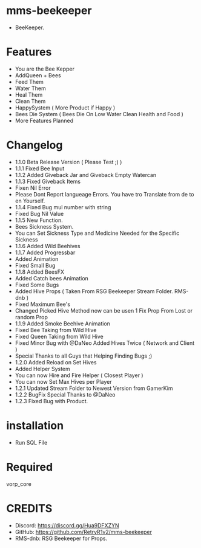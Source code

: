 # mms-beekeeper

- BeeKeeper.

# Features
 
- You are the Bee Kepper
- AddQueen + Bees
- Feed Them
- Water Them
- Heal Them
- Clean Them
- HappySystem ( More Product if Happy )
- Bees Die System ( Bees Die On Low Water Clean Health and Food )
- More Features Planned

# Changelog

- 1.1.0 Beta Release Version ( Please Test ;) )
- 1.1.1 Fixed Bee Input
- 1.1.2 Added Giveback Jar and Giveback Empty Watercan
- 1.1.3 Fixed Giveback Items
- Fixen Nil Error
- Please Dont Report langueage Errors. You have tro Translate from de to en Yourself. 
- 1.1.4 Fixed Bug mul number with string
- Fixed Bug Nil Value
- 1.1.5 New Function.
- Bees Sickness System.
- You can Set Sickness Type and Medicine Needed for the Specific Sickness
- 1.1.6 Added Wild Beehives
- 1.1.7 Added Progressbar
- Added Animation
- Fixed Small Bug
- 1.1.8 Added BeesFX 
- Added Catch bees Animation
- Fixed Some Bugs
- Added Hive Props  ( Taken From RSG Beekeeper Stream Folder. RMS-dnb )
- Fixed Maximum Bee's
- Changed Picked Hive Method now can be usen 1 Fix Prop From Lost or random Prop
- 1.1.9 Added Smoke Beehive Animation
- Fixed Bee Taking from Wild Hive
- Fixed Queen Taking from Wild Hive
- Fixed Minor Bug with @DaNeo Added Hives Twice ( Network and Client )
- Special Thanks to all Guys that Helping Finding Bugs ;) 
- 1.2.0 Added Reload on Set Hives
- Added Helper System
- You can now Hire and Fire Helper ( Closest Player )
- You can now Set Max Hives per Player
- 1.2.1 Updated Stream Folder to Newest Version from GamerKim
- 1.2.2 BugFix Special Thanks to @DaNeo
- 1.2.3 Fixed Bug with Product.

# installation 

- Run SQL File

# Required

vorp_core


# CREDITS
- Discord: https://discord.gg/Hua9DFXZYN
- GitHub: https://github.com/RetryR1v2/mms-beekeeper
- RMS-dnb: RSG Beekeeper for Props.